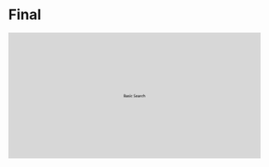 # Final
![alt text](https://github.com/cs564-glow/finalProject/blob/main/BasicSearch1.gif "Basic Search")
